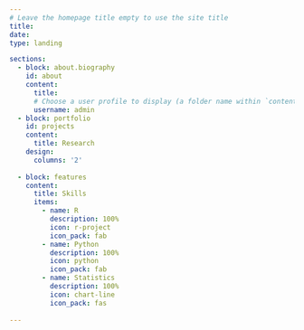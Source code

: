 ```yaml
---
# Leave the homepage title empty to use the site title
title:
date: 
type: landing

sections:
  - block: about.biography
    id: about
    content:
      title: 
      # Choose a user profile to display (a folder name within `content/authors/`)
      username: admin
  - block: portfolio
    id: projects
    content:
      title: Research
    design:
      columns: '2'
    
  - block: features
    content:
      title: Skills
      items:
        - name: R
          description: 100%
          icon: r-project
          icon_pack: fab
        - name: Python
          description: 100%
          icon: python
          icon_pack: fab
        - name: Statistics
          description: 100%
          icon: chart-line
          icon_pack: fas
  
---
```

